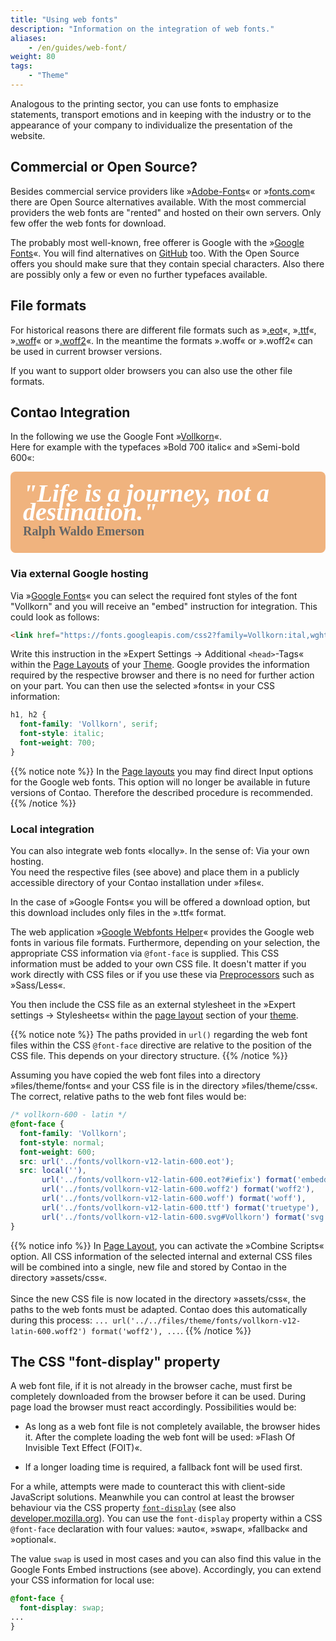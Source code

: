 ```yaml
---
title: "Using web fonts"
description: "Information on the integration of web fonts."
aliases:
    - /en/guides/web-font/
weight: 80
tags: 
    - "Theme"
---
```



Analogous to the printing sector, you can use fonts to emphasize statements, transport emotions and in keeping with 
the industry or to the appearance of your company to individualize the presentation of the website. 


## Commercial or Open Source?

Besides commercial service providers like »[Adobe-Fonts](https://fonts.adobe.com/)« or 
»[fonts.com](https://www.fonts.com/)« there are Open Source alternatives available. With the most commercial providers the 
web fonts are "rented" and hosted on their own servers. Only few offer the web fonts for download.

The probably most well-known, free offerer is Google with the »[Google Fonts](https://fonts.google.com/)«. You will find 
alternatives on [GitHub](https://github.com/adobe-fonts/) too. With the Open Source offers you should 
make sure that they contain special characters. Also there are possibly only a few or even no further typefaces available.


## File formats

For historical reasons there are different file formats such as »[.eot](https://caniuse.com/?search=eot)«, »[.ttf](https://caniuse.com/?search=ttf)«, »[.woff](https://caniuse.com/?search=woff)« or »[.woff2](https://caniuse.com/?search=woff2)«. In the meantime
the formats ».woff« or ».woff2« can be used 
in current browser versions. 

If you want to support older browsers you can also use the other file formats.


## Contao Integration

<style>
/* vollkorn-600 - latin */
@font-face {
  font-family: 'Vollkorn';
  font-style: normal;
  font-weight: 600;
  font-display: swap;
  src: url('src-webfont/vollkorn-v12-latin-600.eot'); /* IE9 Compat Modes */
  src: local(''),
       url('src-webfont/vollkorn-v12-latin-600.eot?#iefix') format('embedded-opentype'), /* IE6-IE8 */
       url('src-webfont/vollkorn-v12-latin-600.woff2') format('woff2'), /* Super Modern Browsers */
       url('src-webfont/vollkorn-v12-latin-600.woff') format('woff'), /* Modern Browsers */
       url('src-webfont/vollkorn-v12-latin-600.ttf') format('truetype'), /* Safari, Android, iOS */
       url('src-webfont/vollkorn-v12-latin-600.svg#Vollkorn') format('svg'); /* Legacy iOS */
}
/* vollkorn-700italic - latin */
@font-face {
  font-family: 'Vollkorn';
  font-style: italic;
  font-weight: 700;
  font-display: swap;
  src: url('src-webfont/vollkorn-v12-latin-700italic.eot'); /* IE9 Compat Modes */
  src: local(''),
       url('src-webfont/vollkorn-v12-latin-700italic.eot?#iefix') format('embedded-opentype'), /* IE6-IE8 */
       url('src-webfont/vollkorn-v12-latin-700italic.woff2') format('woff2'), /* Super Modern Browsers */
       url('src-webfont/vollkorn-v12-latin-700italic.woff') format('woff'), /* Modern Browsers */
       url('src-webfont/vollkorn-v12-latin-700italic.ttf') format('truetype'), /* Safari, Android, iOS */
       url('src-webfont/vollkorn-v12-latin-700italic.svg#Vollkorn') format('svg'); /* Legacy iOS */
}

.fontDemoLyric {
  font-family: 'Vollkorn', serif;
  background-color: #F0B37E;
  border-radius: 8px;
  color: #ffffff;
  font-style: italic;
  font-weight: 700;
  font-size: 40px;
  line-height: 30px;
  padding: 20px 20px;
  margin: 10px 0 10px 0;
}

.fontDemoAuthor {
  font-family: 'Vollkorn', serif;
  color: #666666;
  font-style: normal;
  font-weight: 600;
  font-size: 20px;
  padding: 0;
  margin: 0;
}
</style>

In the following we use the Google Font »[Vollkorn](https://fonts.google.com/specimen/Vollkorn)«.<br>
Here for example with the typefaces »Bold 700 italic« and »Semi-bold 600«:

<p class="fontDemoLyric">"Life is a journey, not a destination."<br>
<span class="fontDemoAuthor">Ralph Waldo Emerson</span></p>


### Via external Google hosting

Via »[Google Fonts](https://fonts.google.com/specimen/Vollkorn)« you can select the required font styles 
of the font "Vollkorn" and you will receive an "embed" instruction for integration. 
This could look as follows:

```html
<link href="https://fonts.googleapis.com/css2?family=Vollkorn:ital,wght@0,600;1,700&display=swap" rel="stylesheet">
```

Write this instruction in the »Expert Settings -> Additional `<head>`-Tags« within the 
[Page Layouts](/en/layout/theme-manager/manage-page-layouts/) of your 
[Theme](/en/layout/theme-manager/). Google provides the information required by the respective browser 
and there is no need for further action on your part. You can then use the selected »fonts« in your CSS information:

```CSS
h1, h2 {
  font-family: 'Vollkorn', serif;
  font-style: italic;
  font-weight: 700;
}
```

{{% notice note %}}
In the [Page layouts](/en/layout/theme-manager/manage-page-layouts/) you may find direct 
Input options for the Google web fonts. This option will no longer be available in future versions of Contao. 
Therefore the described procedure is recommended.
{{% /notice %}}


### Local integration

You can also integrate web fonts «locally». In the sense of: Via your own hosting.  
You need the respective files (see above) and place them in a publicly accessible directory 
of your Contao installation under »files«.

In the case of »Google Fonts« you will be offered a download option, but this download includes only files in the ».ttf« format. 

The web application »[Google Webfonts Helper](https://google-webfonts-helper.herokuapp.com/fonts)« provides the Google 
web fonts in various file formats. Furthermore, depending on your selection, the appropriate 
CSS information via `@font-face` is supplied. This CSS information must be added to your own CSS file. 
It doesn't matter if you work directly with CSS files or if you use these 
via [Preprocessors](/en/guides/sass-less-integration/) such as »Sass/Less«. 

You then include the CSS file as an external stylesheet in the »Expert settings -> Stylesheets« within the 
[page layout](/en/layout/theme-manager/manage-page-layouts/) section of your [theme](/en/layout/theme-manager/).

{{% notice note %}}
The paths provided in `url()` regarding the web font files within the CSS `@font-face` directive are relative to the
position of the CSS file. This depends on your directory structure.
{{% /notice  %}}

Assuming you have copied the web font files into a directory »files/theme/fonts« and your CSS file is in the 
directory »files/theme/css«. The correct, relative paths to the web font files would be:

```CSS
/* vollkorn-600 - latin */
@font-face {
  font-family: 'Vollkorn';
  font-style: normal;
  font-weight: 600;
  src: url('../fonts/vollkorn-v12-latin-600.eot');
  src: local(''),
       url('../fonts/vollkorn-v12-latin-600.eot?#iefix') format('embedded-opentype'),
       url('../fonts/vollkorn-v12-latin-600.woff2') format('woff2'),
       url('../fonts/vollkorn-v12-latin-600.woff') format('woff'),
       url('../fonts/vollkorn-v12-latin-600.ttf') format('truetype'),
       url('../fonts/vollkorn-v12-latin-600.svg#Vollkorn') format('svg');
}
```

{{% notice info %}}
In [Page Layout](/en/layout/theme-manager/manage-page-layouts/), you can activate the »Combine Scripts« option. All 
CSS information of the selected internal and external CSS files will be combined into a single, new file and stored 
by Contao in the directory »assets/css«.<br><br>
Since the new CSS file is now located in the directory »assets/css«, the paths to the web fonts must be adapted. Contao 
does this automatically during this process:
`... url('../../files/theme/fonts/vollkorn-v12-latin-600.woff2') format('woff2'), ...`.
{{% /notice  %}}


## The CSS "font-display" property

A web font file, if it is not already in the browser cache, must first be completely downloaded from the browser 
before it can be used. During page load the browser must react accordingly. Possibilities would be:

* As long as a web font file is not completely available, the browser hides it. After the complete loading 
the web font will be used: »Flash Of Invisible Text Effect (FOIT)«.

* If a longer loading time is required, a fallback font will be used first.

For a while, attempts were made to counteract this with client-side JavaScript solutions. Meanwhile you can control 
at least the browser behaviour via the CSS property [`font-display`](https://www.w3.org/TR/css-fonts-4/#font-display-desc) 
(see also [developer.mozilla.org](https://developer.mozilla.org/en-US/docs/Web/CSS/@font-face/font-display)). You can 
use the `font-display` property within a CSS `@font-face` declaration with four values: 
»auto«, »swap«, »fallback« and »optional«.

The value `swap` is used in most cases and you can also find this value in the Google Fonts Embed 
instructions (see above). Accordingly, you can extend your CSS information for local use:

```CSS
@font-face {
  font-display: swap;
...
}
```


